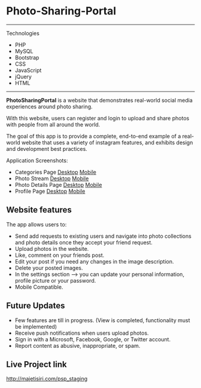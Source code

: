 # Photo-Sharing-Portal

---
Technologies
- PHP
- MySQL
- Bootstrap
- CSS
- JavaScript
- jQuery
- HTML
---

**PhotoSharingPortal** is a website that demonstrates real-world social media experiences around photo sharing.

With this website, users can register and login to upload and share photos with people from all around the world. 

The goal of this app is to provide a complete, end-to-end example of a real-world website that uses a variety of instagram features, and exhibits design and development best practices. 

Application Screenshots:

- Categories Page [Desktop](Images/Category-Overview-Desktop.jpg) [Mobile](Images/Category-Overview-Mobile.jpg)
- Photo Stream [Desktop](Images/PhotoStream-Desktop.jpg) [Mobile](Images/PhotoStream-Mobile.jpg)
- Photo Details Page [Desktop](Images/PhotoDetailsPage-Desktop.jpg) [Mobile](Images/PhotoDetailsPage-Mobile.jpg)
- Profile Page [Desktop](Images/ProfilePage-Desktop.jpg) [Mobile](Images/ProfilePage-Mobile.jpg)

## Website features

The app allows users to:
- Send add requests to existing users and navigate into photo collections and photo details once they accept your friend request.
- Upload photos in the website.
- Like, comment on your friends post.
- Edit your post if you need any changes in the image description.
- Delete your posted images.
- In the settings section --> you can update your personal information, profile picture or your password.
- Mobile Compatible.

## Future Updates
- Few features are till in progress. (View is completed, functionality must be implemented)
- Receive push notifications when users upload photos.
- Sign in with a Microsoft, Facebook, Google, or Twitter account.
- Report content as abusive, inappropriate, or spam.


## Live Project link
http://majetisiri.com/psp_staging
